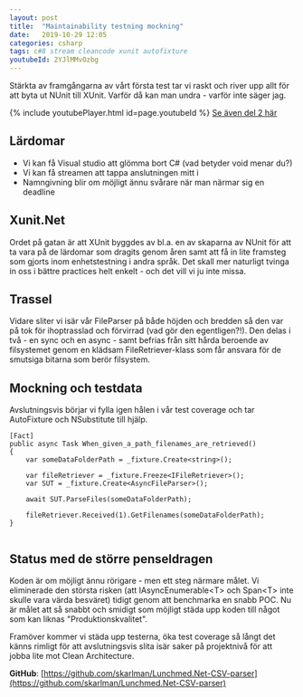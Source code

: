 ```yaml
---
layout: post
title:  "Maintainability testning mockning"
date:   2019-10-29 12:05
categories: csharp
tags: c#8 stream cleancode xunit autofixture
youtubeId: 2YJlMMvOzbg
---
```


Stärkta av framgångarna av vårt första test tar vi raskt och river upp allt för att byta ut NUnit till XUnit. Varför då kan man undra - varför inte säger jag.

{% include youtubePlayer.html id=page.youtubeId %}
[Se även del 2 här](https://youtu.be/xkBAy2ok-Ao)

## Lärdomar
* Vi kan få Visual studio att glömma bort C# (vad betyder void menar du?)
* Vi kan få streamen att tappa anslutningen mitt i
* Namngivning blir om möjligt ännu svårare när man närmar sig en deadline

## Xunit.Net
Ordet på gatan är att XUnit byggdes av bl.a. en av skaparna av NUnit för att ta vara på de lärdomar som dragits genom åren samt att få in lite framsteg som gjorts inom enhetstestning i andra språk. Det skall mer naturligt tvinga in oss i bättre practices helt enkelt - och det vill vi ju inte missa.

## Trassel
Vidare sliter vi isär vår FileParser på både höjden och bredden så den var på tok för ihoptrasslad och förvirrad (vad gör den egentligen?!). Den delas i två - en sync och en async - samt befrias från sitt hårda beroende av filsystemet genom en klädsam FileRetriever-klass som får ansvara för de smutsiga bitarna som berör filsystem.

## Mockning och testdata
Avslutningsvis börjar vi fylla igen hålen i vår test coverage och tar AutoFixture och NSubstitute till hjälp.

```
[Fact]
public async Task When_given_a_path_filenames_are_retrieved()
{
    var someDataFolderPath = _fixture.Create<string>();
    
    var fileRetriever = _fixture.Freeze<IFileRetriever>();
    var SUT = _fixture.Create<AsyncFileParser>();

    await SUT.ParseFiles(someDataFolderPath);

    fileRetriever.Received(1).GetFilenames(someDataFolderPath);
}
       
```

## Status med de större penseldragen
Koden är om möjligt ännu rörigare - men ett steg närmare målet.
Vi eliminerade den största risken (att IAsyncEnumerable\<T> och Span\<T> inte skulle vara värda besväret) tidigt genom att benchmarka en snabb POC. Nu är målet att så snabbt och smidigt som möjligt städa upp koden till något som kan liknas "Produktionskvalitet".

Framöver kommer vi städa upp testerna, öka test coverage så långt det känns rimligt för att avslutningsvis slita isär saker på projektnivå för att jobba lite mot Clean Architecture.


**GitHub**: [https://github.com/skarlman/Lunchmed.Net-CSV-parser](https://github.com/skarlman/Lunchmed.Net-CSV-parser)


